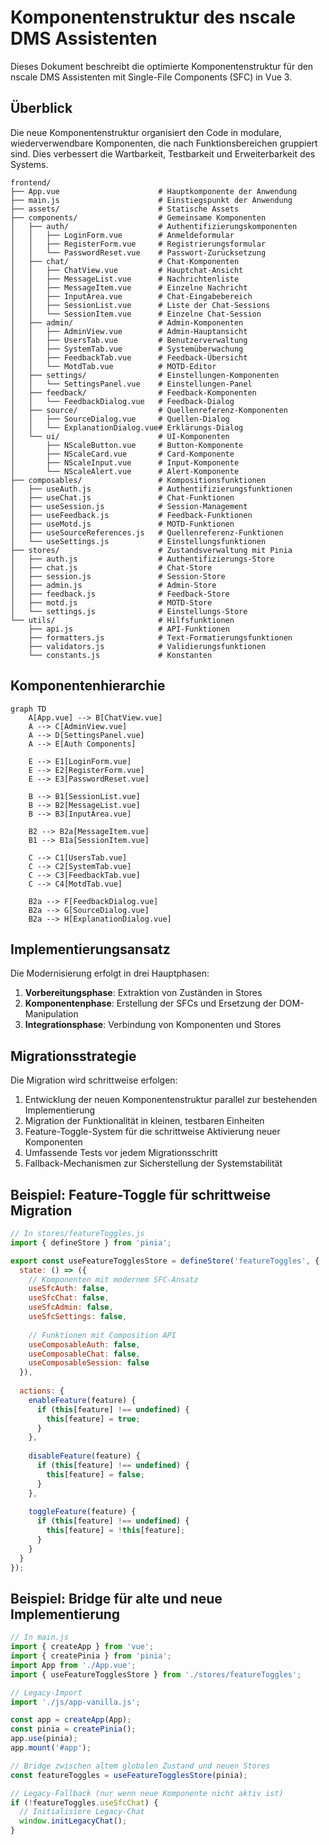 # Komponentenstruktur des nscale DMS Assistenten

Dieses Dokument beschreibt die optimierte Komponentenstruktur für den nscale DMS Assistenten mit Single-File Components (SFC) in Vue 3.

## Überblick

Die neue Komponentenstruktur organisiert den Code in modulare, wiederverwendbare Komponenten, die nach Funktionsbereichen gruppiert sind. Dies verbessert die Wartbarkeit, Testbarkeit und Erweiterbarkeit des Systems.

```
frontend/
├── App.vue                      # Hauptkomponente der Anwendung
├── main.js                      # Einstiegspunkt der Anwendung
├── assets/                      # Statische Assets
├── components/                  # Gemeinsame Komponenten
│   ├── auth/                    # Authentifizierungskomponenten
│   │   ├── LoginForm.vue        # Anmeldeformular
│   │   ├── RegisterForm.vue     # Registrierungsformular
│   │   └── PasswordReset.vue    # Passwort-Zurücksetzung
│   ├── chat/                    # Chat-Komponenten
│   │   ├── ChatView.vue         # Hauptchat-Ansicht
│   │   ├── MessageList.vue      # Nachrichtenliste
│   │   ├── MessageItem.vue      # Einzelne Nachricht
│   │   ├── InputArea.vue        # Chat-Eingabebereich
│   │   ├── SessionList.vue      # Liste der Chat-Sessions
│   │   └── SessionItem.vue      # Einzelne Chat-Session
│   ├── admin/                   # Admin-Komponenten
│   │   ├── AdminView.vue        # Admin-Hauptansicht
│   │   ├── UsersTab.vue         # Benutzerverwaltung
│   │   ├── SystemTab.vue        # Systemüberwachung
│   │   ├── FeedbackTab.vue      # Feedback-Übersicht
│   │   └── MotdTab.vue          # MOTD-Editor
│   ├── settings/                # Einstellungen-Komponenten
│   │   └── SettingsPanel.vue    # Einstellungen-Panel
│   ├── feedback/                # Feedback-Komponenten
│   │   └── FeedbackDialog.vue   # Feedback-Dialog
│   ├── source/                  # Quellenreferenz-Komponenten
│   │   ├── SourceDialog.vue     # Quellen-Dialog
│   │   └── ExplanationDialog.vue# Erklärungs-Dialog
│   └── ui/                      # UI-Komponenten
│       ├── NScaleButton.vue     # Button-Komponente
│       ├── NScaleCard.vue       # Card-Komponente
│       ├── NScaleInput.vue      # Input-Komponente
│       └── NScaleAlert.vue      # Alert-Komponente
├── composables/                 # Kompositionsfunktionen
│   ├── useAuth.js               # Authentifizierungsfunktionen
│   ├── useChat.js               # Chat-Funktionen
│   ├── useSession.js            # Session-Management
│   ├── useFeedback.js           # Feedback-Funktionen
│   ├── useMotd.js               # MOTD-Funktionen
│   ├── useSourceReferences.js   # Quellenreferenz-Funktionen
│   └── useSettings.js           # Einstellungsfunktionen
├── stores/                      # Zustandsverwaltung mit Pinia
│   ├── auth.js                  # Authentifizierungs-Store
│   ├── chat.js                  # Chat-Store
│   ├── session.js               # Session-Store
│   ├── admin.js                 # Admin-Store
│   ├── feedback.js              # Feedback-Store
│   ├── motd.js                  # MOTD-Store
│   └── settings.js              # Einstellungs-Store
└── utils/                       # Hilfsfunktionen
    ├── api.js                   # API-Funktionen
    ├── formatters.js            # Text-Formatierungsfunktionen
    ├── validators.js            # Validierungsfunktionen
    └── constants.js             # Konstanten
```

## Komponentenhierarchie

```mermaid
graph TD
    A[App.vue] --> B[ChatView.vue]
    A --> C[AdminView.vue]
    A --> D[SettingsPanel.vue]
    A --> E[Auth Components]
    
    E --> E1[LoginForm.vue]
    E --> E2[RegisterForm.vue]
    E --> E3[PasswordReset.vue]
    
    B --> B1[SessionList.vue]
    B --> B2[MessageList.vue]
    B --> B3[InputArea.vue]
    
    B2 --> B2a[MessageItem.vue]
    B1 --> B1a[SessionItem.vue]
    
    C --> C1[UsersTab.vue]
    C --> C2[SystemTab.vue]
    C --> C3[FeedbackTab.vue]
    C --> C4[MotdTab.vue]
    
    B2a --> F[FeedbackDialog.vue]
    B2a --> G[SourceDialog.vue]
    B2a --> H[ExplanationDialog.vue]
```

## Implementierungsansatz

Die Modernisierung erfolgt in drei Hauptphasen:

1. **Vorbereitungsphase**: Extraktion von Zuständen in Stores
2. **Komponentenphase**: Erstellung der SFCs und Ersetzung der DOM-Manipulation
3. **Integrationsphase**: Verbindung von Komponenten und Stores

## Migrationsstrategie

Die Migration wird schrittweise erfolgen:

1. Entwicklung der neuen Komponentenstruktur parallel zur bestehenden Implementierung
2. Migration der Funktionalität in kleinen, testbaren Einheiten
3. Feature-Toggle-System für die schrittweise Aktivierung neuer Komponenten
4. Umfassende Tests vor jedem Migrationsschritt
5. Fallback-Mechanismen zur Sicherstellung der Systemstabilität

## Beispiel: Feature-Toggle für schrittweise Migration

```javascript
// In stores/featureToggles.js
import { defineStore } from 'pinia';

export const useFeatureTogglesStore = defineStore('featureToggles', {
  state: () => ({
    // Komponenten mit modernem SFC-Ansatz
    useSfcAuth: false,
    useSfcChat: false,
    useSfcAdmin: false,
    useSfcSettings: false,
    
    // Funktionen mit Composition API
    useComposableAuth: false,
    useComposableChat: false,
    useComposableSession: false
  }),
  
  actions: {
    enableFeature(feature) {
      if (this[feature] !== undefined) {
        this[feature] = true;
      }
    },
    
    disableFeature(feature) {
      if (this[feature] !== undefined) {
        this[feature] = false;
      }
    },
    
    toggleFeature(feature) {
      if (this[feature] !== undefined) {
        this[feature] = !this[feature];
      }
    }
  }
});
```

## Beispiel: Bridge für alte und neue Implementierung

```javascript
// In main.js
import { createApp } from 'vue';
import { createPinia } from 'pinia';
import App from './App.vue';
import { useFeatureTogglesStore } from './stores/featureToggles';

// Legacy-Import
import './js/app-vanilla.js';

const app = createApp(App);
const pinia = createPinia();
app.use(pinia);
app.mount('#app');

// Bridge zwischen altem globalen Zustand und neuen Stores
const featureToggles = useFeatureTogglesStore(pinia);

// Legacy-Fallback (nur wenn neue Komponente nicht aktiv ist)
if (!featureToggles.useSfcChat) {
  // Initialisiere Legacy-Chat
  window.initLegacyChat();
}
```